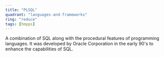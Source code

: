 ```yaml
---
title: "PLSQL"
quadrant: "languages-and-frameworks"
ring: "reduce"
tags: [hmpps]
---
```


A combination of SQL along with the procedural features of programming languages. It was developed by Oracle Corporation in the early 90's to enhance the capabilities of SQL.
